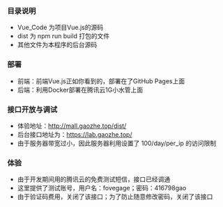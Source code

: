 ### 目录说明

- Vue_Code 为项目Vue.js的源码
- dist 为 npm run build 打包的文件
- 其他文件为本程序的后台源码

### 部署

- 前端：前端Vue.js正如你看到的，部署在了GitHub Pages上面
- 后端：利用Docker部署在腾讯云1G小水管上面

### 接口开放与调试

- 体验地址：http://mall.gaozhe.top/dist/
- 后台接口地址为：https://lab.gaozhe.top/
- 由于服务器带宽过小，因此服务器利用设置了 100/day/per_ip 的访问限制

### 体验

- 由于开发期间用的腾讯云的免费测试短信，接口已经调通
- 这里提供了测试账号，用户名：fovegage；密码：416798gao
- 由于验证码费用，关闭了该接口；为了防止随意修改密码，关闭了该接口